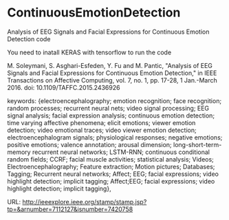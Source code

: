 # ContinuousEmotionDetection
Analysis of EEG Signals and Facial Expressions for Continuous Emotion Detection code

You need to inatall KERAS with tensorflow to run the code



M. Soleymani, S. Asghari-Esfeden, Y. Fu and M. Pantic, "Analysis of EEG Signals and Facial Expressions for Continuous Emotion Detection," in IEEE Transactions on Affective Computing, vol. 7, no. 1, pp. 17-28, 1 Jan.-March 2016.
doi: 10.1109/TAFFC.2015.2436926

keywords: {electroencephalography; emotion recognition; face recognition; random processes; recurrent neural nets; video signal processing; EEG signal analysis; facial expression analysis; continuous emotion detection; time varying affective phenomena; elicit emotions; viewer emotion detection; video emotional traces; video viewer emotion detection; electroencephalogram signals; physiological responses; negative emotions; positive emotions; valence annotation; arousal dimension; long-short-term-memory recurrent neural networks; LSTM-RNN; continuous conditional random fields; CCRF; facial muscle activities; statistical analysis; Videos; Electroencephalography; Feature extraction; Motion pictures; Databases; Tagging; Recurrent neural networks; Affect; EEG; facial expressions; video highlight detection; implicit tagging; Affect;EEG; facial expressions; video highlight detection; implicit tagging},

URL: http://ieeexplore.ieee.org/stamp/stamp.jsp?tp=&arnumber=7112127&isnumber=7420758
